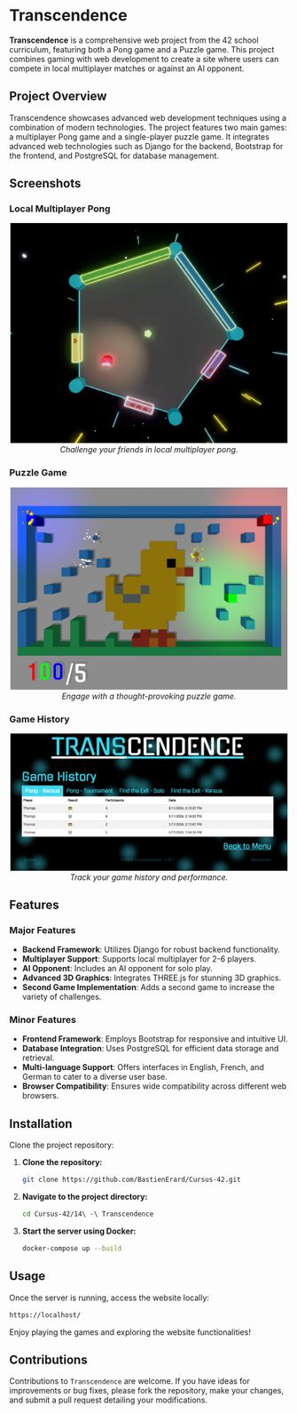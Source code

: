 # Transcendence

**Transcendence** is a comprehensive web project from the 42 school curriculum, featuring both a Pong game and a Puzzle game. This project combines gaming with web development to create a site where users can compete in local multiplayer matches or against an AI opponent.

## Project Overview

Transcendence showcases advanced web development techniques using a combination of modern technologies. The project features two main games: a multiplayer Pong game and a single-player puzzle game. It integrates advanced web technologies such as Django for the backend, Bootstrap for the frontend, and PostgreSQL for database management.

## Screenshots

### Local Multiplayer Pong
<p align="center">
    <img src="https://raw.githubusercontent.com/thfavre/transcendence/assets/pongVersus1.png" alt="Local multiplayer pong" width="500" />
    <em>Challenge your friends in local multiplayer pong.</em>
</p>

### Puzzle Game
<p align="center">
    <img src="https://raw.githubusercontent.com/thfavre/transcendence/assets/exit2.png" alt="Puzzle game" width="500" />
    <em>Engage with a thought-provoking puzzle game.</em>
</p>

### Game History
<p align="center">
    <img src="https://raw.githubusercontent.com/thfavre/transcendence/assets/history.png" alt="Game history" width="500" />
    <em>Track your game history and performance.</em>
</p>

## Features

### Major Features
- **Backend Framework**: Utilizes Django for robust backend functionality.
- **Multiplayer Support**: Supports local multiplayer for 2-6 players.
- **AI Opponent**: Includes an AI opponent for solo play.
- **Advanced 3D Graphics**: Integrates THREE.js for stunning 3D graphics.
- **Second Game Implementation**: Adds a second game to increase the variety of challenges.

### Minor Features
- **Frontend Framework**: Employs Bootstrap for responsive and intuitive UI.
- **Database Integration**: Uses PostgreSQL for efficient data storage and retrieval.
- **Multi-language Support**: Offers interfaces in English, French, and German to cater to a diverse user base.
- **Browser Compatibility**: Ensures wide compatibility across different web browsers.

## Installation

Clone the project repository:

1. **Clone the repository:**

   ```bash
   git clone https://github.com/BastienErard/Cursus-42.git
   ```

2. **Navigate to the project directory:**

   ```bash
   cd Cursus-42/14\ -\ Transcendence
   ```

3. **Start the server using Docker:**

   ```bash
   docker-compose up --build
   ```

## Usage

Once the server is running, access the website locally:

   ```bash
   https://localhost/
   ```

Enjoy playing the games and exploring the website functionalities!

## Contributions

Contributions to `Transcendence` are welcome. If you have ideas for improvements or bug fixes, please fork the repository, make your changes, and submit a pull request detailing your modifications.

